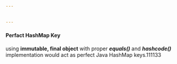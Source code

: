 ```yaml
---


---
```


<h4 id="perfact-hashmap-key">Perfact HashMap Key</h4>
<p>using <strong>immutable, final object</strong> with proper <strong><em>equals()</em></strong> and <strong><em>hashcode()</em></strong> implementation would act as perfect Java HashMap keys.111133</p>

